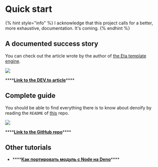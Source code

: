 # Quick start

{% hint style="info" %}
I acknowledge that this project calls for a better, more exhaustive, documentation. It's coming.
{% endhint %}

## A documented success story

You can check out the article wrote by the author of [the Eta template engine](https://eta.js.org).

![](.gitbook/assets/image.png)

\*\*\*\*[**Link to the DEV.to article**](https://dev.to/nebrelbug/adding-deno-support-to-the-eta-template-engine-28n7)\*\*\*\*

## Complete guide

You should be able to find everything there is to know about denoify by reading the `README` of [this](https://github.com/garronej/my_dummy_npm_and_deno_module) repo.

![](.gitbook/assets/image%20%281%29.png)

\*\*\*\*[**Link to the GitHub repo**](https://github.com/garronej/my_dummy_npm_and_deno_module)\*\*\*\*

## Other tutorials

-   \*\*\*\*[**Как портировать модуль с Node на Deno**](https://habr.com/ru/company/vdsina/blog/527540/)\*\*\*\*
